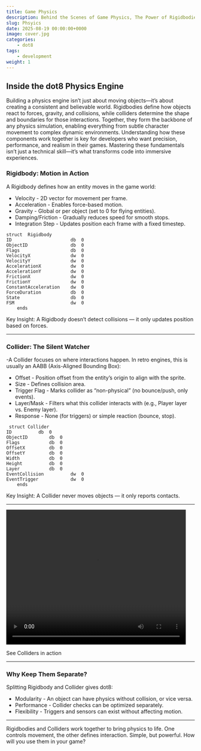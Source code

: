 ```yaml
---
title: Game Physics
description: Behind the Scenes of Game Physics, The Power of Rigidbodies and Colliders.
slug: Phsyics
date: 2025-08-19 00:00:00+0000
image: cover.jpg
categories:
    - dot8
tags:
    - development
weight: 1     
---
```


## Inside the dot8 Physics Engine ##
Building a physics engine isn’t just about moving objects—it’s about creating a consistent and believable world. Rigidbodies define how objects react to forces, gravity, and collisions, while colliders determine the shape and boundaries for those interactions. Together, they form the backbone of any physics simulation, enabling everything from subtle character movement to complex dynamic environments. Understanding how these components work together is key for developers who want precision, performance, and realism in their games. Mastering these fundamentals isn’t just a technical skill—it’s what transforms code into immersive experiences.

### Rigidbody: Motion in Action ###

A Rigidbody defines how an entity moves in the game world:

- Velocity - 2D vector for movement per frame.
- Acceleration - Enables force-based motion.
- Gravity - Global or per object (set to 0 for flying entities).
- Damping/Friction - Gradually reduces speed for smooth stops.
- Integration Step - Updates position each frame with a fixed timestep.

```
struct	Rigidbody
ID			            db	0
ObjectID		        db	0
Flags			        db	0
VelocityX		        dw	0
VelocityY		        dw	0
AccelerationX		    dw	0
AccelerationY		    dw	0
FrictionX		        dw	0
FrictionY		        dw	0
ConstantAcceleration	dw	0
ForceDuration	    	db	0
State			        db	0
FSM			            dw	0
	ends
```

Key Insight: A Rigidbody doesn’t detect collisions — it only updates position based on forces.

---

### Collider: The Silent Watcher ###

-A Collider focuses on where interactions happen. In retro engines, this is usually an AABB (Axis-Aligned Bounding Box):

- Offset - Position offset from the entity’s origin to align with the sprite.
- Size - Defines collision area.
- Trigger Flag - Marks collider as “non-physical” (no bounce/push, only events).
- Layer/Mask - Filters what this collider interacts with (e.g., Player layer vs. Enemy layer).
- Response - None (for triggers) or simple reaction (bounce, stop).

```
 struct Collider
ID			db	0
ObjectID		db	0
Flags			db	0
OffsetX			db	0
OffsetY			db	0
Width			db	0
Height			db	0
Layer			db	0
EventCollision	        dw	0
EventTrigger	        dw	0
	ends
```
Key Insight: A Collider never moves objects — it only reports contacts.

---

<video src="colliders.mp4" width="480" height="360" controls></video>

See Colliders in action

---

### Why Keep Them Separate? ###
Splitting Rigidbody and Collider gives dot8:

- Modularity - An object can have physics without collision, or vice versa.
- Performance - Collider checks can be optimized separately.
- Flexibility - Triggers and sensors can exist without affecting motion.

---

Rigidbodies and Colliders work together to bring physics to life. One controls movement, the other defines interaction. Simple, but powerful. How will you use them in your game?
